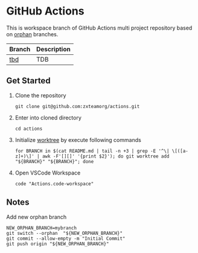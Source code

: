 # GitHub Actions

This is workspace branch of GitHub Actions multi project repository based on [orphan](https://git-scm.com/docs/git-checkout#Documentation/git-checkout.txt---orphanltnew-branchgt) branches.

| Branch                                   | Description                                                                                                          |
|------------------------------------------|----------------------------------------------------------------------------------------------------------------------|
| [tbd](../../tree/tbd)                    | TDB                                                                                                                  |

## Get Started

1. Clone the repository
	```shell
	git clone git@github.com:zxteamorg/actions.git
	```
1. Enter into cloned directory
	```shell
	cd actions
	```
1. Initialize [worktree](https://git-scm.com/docs/git-worktree) by execute following commands
	```shell
	for BRANCH in $(cat README.md | tail -n +3 | grep -E '^\| \[([a-z]+)\]' | awk -F'[][]' '{print $2}'); do git worktree add "${BRANCH}" "${BRANCH}"; done
	```
1. Open VSCode Workspace
	```shell
	code "Actions.code-workspace"
	```

## Notes

Add new orphan branch

```shell
NEW_ORPHAN_BRANCH=mybranch
git switch --orphan  "${NEW_ORPHAN_BRANCH}"
git commit --allow-empty -m "Initial Commit"
git push origin "${NEW_ORPHAN_BRANCH}"
```
